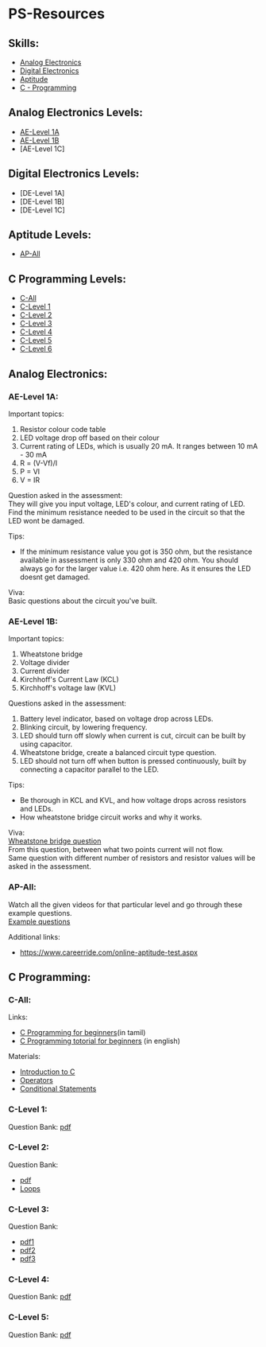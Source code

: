 # PS-Resources

## Skills:
- [Analog Electronics](#analog-electronics-levels)
- [Digital Electronics](#digital-electronics-levels)
- [Aptitude](#aptitude-levels)
- [C - Programming](#c-programming-levels)

## Analog Electronics Levels:
- [AE-Level 1A](#ae-level-1a)
- [AE-Level 1B](#ae-level-1b)
- [AE-Level 1C]

## Digital Electronics Levels:
- [DE-Level 1A]
- [DE-Level 1B]
- [DE-Level 1C]

## Aptitude Levels:
- [AP-All](#ap-all)

## C Programming Levels:  
- [C-All](#c-all)
- [C-Level 1](#c-level-1)
- [C-Level 2](#c-level-2)
- [C-Level 3](#c-level-3)
- [C-Level 4](#c-level-4)
- [C-Level 5](#c-level-5)
- [C-Level 6](#c-level-6)

## Analog Electronics:
### AE-Level 1A:
Important topics:
1. Resistor colour code table
2. LED voltage drop off based on their colour
3. Current rating of LEDs, which is usually 20 mA. It ranges between 10 mA - 30 mA
4. R = (V-Vf)/I
5. P = VI
6. V = IR

Question asked in the assessment:  
They will give you input voltage, LED's colour, and current rating of LED. Find the minimum resistance needed to be used in the circuit so that the LED wont be damaged.  
  
Tips:
- If the minimum resistance value you got is 350 ohm, but the resistance available in assessment is only 330 ohm and 420 ohm. You should always go for the larger value i.e. 420 ohm here. As it ensures the LED doesnt get damaged.  
  
Viva:  
Basic questions about the circuit you've built.  

### AE-Level 1B:
Important topics:
1. Wheatstone bridge
2. Voltage divider
3. Current divider
4. Kirchhoff's Current Law (KCL)
5. Kirchhoff's voltage law (KVL)

Questions asked in the assessment:
1. Battery level indicator, based on voltage drop across LEDs.
2. Blinking circuit, by lowering frequency.
3. LED should turn off slowly when current is cut, circuit can be built by using capacitor.
5. Wheatstone bridge, create a balanced circuit type question.
6. LED should not turn off when button is pressed continuously, built by connecting a capacitor parallel to the LED.

Tips:  
- Be thorough in KCL and KVL, and how voltage drops across resistors and LEDs.
- How wheatstone bridge circuit works and why it works.

Viva:  
[Wheatstone bridge question](https://postimg.cc/18vVWbHN)  
From this question, between what two points current will not flow.  
Same question with different number of resistors and resistor values will be asked in the assessment.

### AP-All:
Watch all the given videos for that particular level and go through these example questions.  
[Example questions](https://www.indiabix.com/aptitude/questions-and-answers/)

Additional links:
- https://www.careerride.com/online-aptitude-test.aspx

## C Programming:
### C-All:
Links:
- [C Programming for beginners](https://youtube.com/playlist?list=PLhP5RsB7fhE3JWGm72JF7KoXbJmhLXlxB&si=TV-OouOdcRHFRE_v)(in tamil)
- [C Programming totorial for beginners](https://youtu.be/87SH2Cn0s9A?si=72hnEzjpOpkmOeSg) (in english)

Materials: 
- [Introduction to C](https://github.com/NishanthGit3/ps-resources/blob/f1ead5dd038e3d34e4ea5eb5b2213b3ad5a70477/resources/Numbering%20System%20and%20Introduction%20to%20C.pdf)
- [Operators](https://github.com/NishanthGit3/ps-resources/blob/654535805a2abd463bcf123403ce6ff3f822ef8c/resources/Operators.pdf)
- [Conditional Statements](https://github.com/NishanthGit3/ps-resources/blob/654535805a2abd463bcf123403ce6ff3f822ef8c/resources/Type%20Casting%20and%20Conditional%20Statement.pdf)

### C-Level 1:  
Question Bank: [pdf](https://github.com/NishanthGit3/ps-resources/blob/f1ead5dd038e3d34e4ea5eb5b2213b3ad5a70477/resources/Level%201%20(if%20else).docx)

### C-Level 2:  
Question Bank: 
- [pdf](https://github.com/NishanthGit3/ps-resources/blob/f1ead5dd038e3d34e4ea5eb5b2213b3ad5a70477/resources/LEVEL%202.pdf)
- [Loops](https://github.com/NishanthGit3/ps-resources/blob/f1ead5dd038e3d34e4ea5eb5b2213b3ad5a70477/resources/Loops.pdf)
               

### C-Level 3:  
Question Bank: 
- [pdf1](https://github.com/NishanthGit3/ps-resources/blob/4a83b4400079a69f061aeaf1615adb946ef9fad9/resources/Arrays.pdf)
- [pdf2](https://github.com/NishanthGit3/ps-resources/blob/4a83b4400079a69f061aeaf1615adb946ef9fad9/resources/Level%203%20(Arrays).pdf)
- [pdf3](https://github.com/NishanthGit3/ps-resources/blob/4a83b4400079a69f061aeaf1615adb946ef9fad9/resources/Level%203.pdf)

### C-Level 4:  
Question Bank: [pdf](https://github.com/NishanthGit3/ps-resources/blob/308556069b7e7377a39de318982f3825e117ab5c/resources/LEVEL%204(QNS).pdf)

### C-Level 5:  
Question Bank: [pdf](https://github.com/NishanthGit3/ps-resources/blob/4a83b4400079a69f061aeaf1615adb946ef9fad9/resources/LEVEL%205.pdf)
